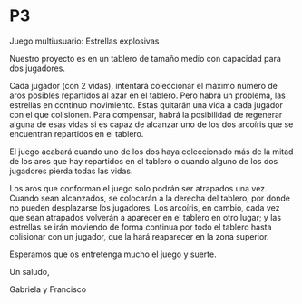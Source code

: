 # P3
Juego multiusuario: Estrellas explosivas

Nuestro proyecto es en un tablero de tamaño medio con capacidad para dos jugadores.

Cada jugador (con 2 vidas), intentará coleccionar el máximo número de aros posibles repartidos al azar en el tablero. Pero habrá un problema, las estrellas en continuo movimiento. Estas quitarán una vida a cada jugador con el que colisionen. Para compensar, habrá la posibilidad de regenerar alguna de esas vidas si es capaz de alcanzar uno de los dos arcoíris que se encuentran repartidos en el tablero.

El juego acabará cuando uno de los dos haya coleccionado más de la mitad de los aros que hay repartidos en el tablero o cuando alguno de los dos jugadores pierda todas las vidas.

Los aros que conforman el juego solo podrán ser atrapados una vez. Cuando sean alcanzados, se colocarán a la derecha del tablero, por donde no pueden desplazarse los jugadores. Los arcoíris, en cambio, cada vez que sean atrapados volverán a aparecer en el tablero en otro lugar; y las estrellas se irán moviendo de forma continua por todo el tablero hasta colisionar con un jugador, que la hará reaparecer en la zona superior.

Esperamos que os entretenga mucho el juego y suerte.

Un saludo,

Gabriela y Francisco
